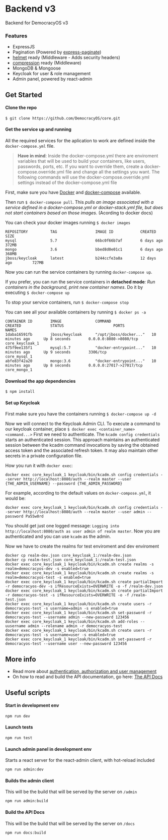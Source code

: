 # Backend v3

Backend for DemocracyOS v3

### Features
- ExpressJS
- Pagination (Powered by [express-paginate](https://github.com/expressjs/express-paginate))
- [helmet](https://github.com/helmetjs/helmet) ready (Middleware - Adds security headers)
- [compression](https://github.com/expressjs/compression) ready (Middleware)
- MongoDB & Mongoose
- Keycloak for user & role management
- Admin panel, powered by react-admin

## Get Started

#### Clone the repo
```
$ git clone https://github.com/DemocracyOS/core.git
```

#### Get the service up and running

All the required services for the aplication to work are defined inside the `docker-compose.yml` file.

> **Have in mind**: Inside the docker-compose.yml there are enviroment variables that will be used to build your containers, like users, passwords, ports, etc. If you want to override them, create a docker-compose.override.yml file and change all the settings you want. The following commands will use the docker-compose.override.yml settings instead of the docker-compose.yml file

First, make sure you have [Docker](https://docs.docker.com/install/) and [docker-compose](https://docs.docker.com/install/) available.

Then run `$ docker-compose pull`. This _pulls an image associated with a service defined in a docker-compose.yml or docker-stack.yml file, but does not start containers based on those images._ (Acording to docker docs)

You can check your docker images running `$ docker images`

```
REPOSITORY          TAG                 IMAGE ID            CREATED             SIZE
mysql               5.7                 66bc0f66b7af        6 days ago          372MB
mongo               3.6                 bbed8d0e01c1        6 days ago          368MB
jboss/keycloak      latest              b244ccfe3a8a        12 days ago         727MB
```

Now you can run the service containers by running `docker-compose up`.

If you prefer, you can run the service containers in **detached mode**_: Run containers in the background, print new container names_. Do it by executing `$ docker-compose up`

To stop your service containers, run `$ docker-compose stop`

You can see all your available containers by running `$ docker ps -a`

```
CONTAINER ID        IMAGE               COMMAND                  CREATED             STATUS                      PORTS               NAMES
1daba16591fb        jboss/keycloak      "/opt/jboss/docker..."   10 minutes ago      Up 8 seconds        0.0.0.0:8080->8080/tcp     core_keycloak_1
475f9ee135f1        mysql:5.7           "docker-entrypoint..."   10 minutes ago      Up 9 seconds        3306/tcp                   core_mysql_1
abfe83f42a20        mongo:3.6           "docker-entrypoint..."   10 minutes ago      Up 8 seconds        0.0.0.0:27017->27017/tcp   core_mongo_1
```

#### Download the app dependencies
```
$ npm install
```

#### Set up Keycloak 

First make sure you have the containers running `$ docker-compose up -d`

Now we will connect to the Keycloak Admin CLI. To execute a command to our keycloak container, place `$ docker exec <container_name> <command...>`
First we need to authenticate. The `kcadm config credentials` starts an authenticated session. This approach maintains an authenticated session between the kcadm command invocations by saving the obtained access token and the associated refresh token. It may also maintain other secrets in a private configuration file.

How you run it with `docker exec`:

```
docker exec core_keycloak_1 keycloak/bin/kcadm.sh config credentials --server http://localhost:8080/auth --realm master --user {THE_ADMIN_USERNAME} --password {THE_ADMIN_PASSWORD}
```

For example, according to the default values on `docker-compose.yml`, it would be:
```
docker exec core_keycloak_1 keycloak/bin/kcadm.sh config credentials --server http://localhost:8080/auth --realm master --user admin --password Pa55w0rd
```
You should get just one logged message: `Logging into http://localhost:8080/auth as user admin of realm master`. Now you are authenticated and you can use `kcadm` as the admin.

Now we have to create the realms for test enviroment and dev enviroment

```
docker cp realm-dev.json core_keycloak_1:/realm-dev.json
docker cp realm-test.json core_keycloak_1:/realm-test.json
docker exec core_keycloak_1 keycloak/bin/kcadm.sh create realms -s realm=democracyos-dev -s enabled=true
docker exec core_keycloak_1 keycloak/bin/kcadm.sh create realms -s realm=democracyos-test -s enabled=true
docker exec core_keycloak_1 keycloak/bin/kcadm.sh create partialImport -r democracyos-dev -s ifResourceExists=OVERWRITE -o -f /realm-dev.json
docker exec core_keycloak_1 keycloak/bin/kcadm.sh create partialImport -r democracyos-test -s ifResourceExists=OVERWRITE -o -f /realm-test.json
docker exec core_keycloak_1 keycloak/bin/kcadm.sh create users -r democracyos-test -s username=admin -s enabled=true
docker exec core_keycloak_1 keycloak/bin/kcadm.sh set-password -r democracyos-test --username admin --new-password 123456
docker exec core_keycloak_1 keycloak/bin/kcadm.sh add-roles --uusername admin --rolename admin -r democracyos-test
docker exec core_keycloak_1 keycloak/bin/kcadm.sh create users -r democracyos-test -s username=user -s enabled=true
docker exec core_keycloak_1 keycloak/bin/kcadm.sh set-password -r democracyos-test --username user --new-password 123456
```

## More info

- Read more about [authentication, authorization and user management](/docs/about-auth.md)
- On how to read and build the API documentation, go here: [The API Docs](/docs/build-api.md)

## Useful scripts

#### Start in development env
```
npm run dev
```

#### Launch tests
```
npm run test
```

#### Launch admin panel in development env
Starts a react server for the react-admin client, with hot-reload included
```
npm run admin:dev
```

#### Builds the admin client
This will be the build that will be served by the server on `/admin`
```
npm run admin:build
```

#### Build the API Docs
This will be the build that will be served by the server on `/docs`
```
npm run docs:build
```